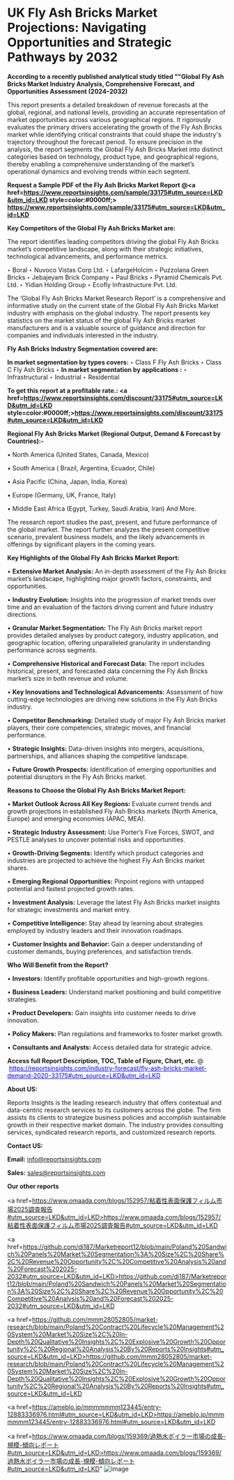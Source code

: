 # UK Fly Ash Bricks Market Projections: Navigating Opportunities and Strategic Pathways by 2032

<strong>According to a recently published analytical study titled ""Global Fly Ash Bricks Market Industry Analysis, Comprehensive Forecast, and Opportunities Assessment (2024–2032)</strong>

This report presents a detailed breakdown of revenue forecasts at the global, regional, and national levels, providing an accurate representation of market opportunities across various geographical regions. It rigorously evaluates the primary drivers accelerating the growth of the Fly Ash Bricks market while identifying critical constraints that could shape the industry's trajectory throughout the forecast period. To ensure precision in the analysis, the report segments the Global Fly Ash Bricks Market into distinct categories based on technology, product type, and geographical regions, thereby enabling a comprehensive understanding of the market’s operational dynamics and evolving trends within each segment.

<strong>Request a Sample PDF of the Fly Ash Bricks Market Report </strong><strong>@<a href=https://www.reportsinsights.com/sample/33175#utm_source=LKD&utm_id=LKD style=color:#0000ff;> https://www.reportsinsights.com/sample/33175#utm_source=LKD&utm_id=LKD</a></strong></font>

<strong>Key Competitors of the Global Fly Ash Bricks Market are:</strong>

The report identifies leading competitors driving the global Fly Ash Bricks market’s competitive landscape, along with their strategic initiatives, technological advancements, and performance metrics.

‣ Boral
‣ Nuvoco Vistas Corp Ltd.
‣ LafargeHolcim
‣ Puzzolana Green Bricks
‣ Jebajeyam Brick Company
‣ Paul Bricks
‣ Pyramid Chemicals Pvt. Ltd.
‣ Yidian Holding Group
‣ Ecofly Infrastructure Pvt. Ltd.

The ‘Global Fly Ash Bricks Market Research Report’ is a comprehensive and informative study on the current state of the Global Fly Ash Bricks Market industry with emphasis on the global industry. The report presents key statistics on the market status of the global Fly Ash Bricks market manufacturers and is a valuable source of guidance and direction for companies and individuals interested in the industry.

<strong>Fly Ash Bricks Industry Segmentation covered are:</strong>

<strong>In market segmentation by types covers: </strong> 
‣ Class F Fly Ash Bricks
‣ Class C Fly Ash Bricks
‣ 
<strong>In market segmentation by applications :</strong> 
‣ Infrastructural
‣ Industrial
‣ Residential

<strong>To get this report at a profitable rate.: <a href=https://www.reportsinsights.com/discount/33175#utm_source=LKD&utm_id=LKD style=color:#0000ff;>https://www.reportsinsights.com/discount/33175#utm_source=LKD&utm_id=LKD</a></strong></font>

<strong>Regional Fly Ash Bricks Market (Regional Output, Demand &amp; Forecast by Countries):-</strong>

• North America (United States, Canada, Mexico)

• South America ( Brazil, Argentina, Ecuador, Chile)

• Asia Pacific (China, Japan, India, Korea)

• Europe (Germany, UK, France, Italy)

• Middle East Africa (Egypt, Turkey, Saudi Arabia, Iran) And More.

The research report studies the past, present, and future performance of the global market. The report further analyzes the present competitive scenario, prevalent business models, and the likely advancements in offerings by significant players in the coming years.

<strong>Key Highlights of the Global Fly Ash Bricks Market Report:</strong>

• <strong>Extensive Market Analysis:</strong> An in-depth assessment of the Fly Ash Bricks market’s landscape, highlighting major growth factors, constraints, and opportunities.

• <strong>Industry Evolution:</strong> Insights into the progression of market trends over time and an evaluation of the factors driving current and future industry directions.

• <strong>Granular Market Segmentation:</strong> The Fly Ash Bricks market report provides detailed analyses by product category, industry application, and geographic location, offering unparalleled granularity in understanding performance across segments.

• <strong>Comprehensive Historical and Forecast Data:</strong> The report includes historical, present, and forecasted data concerning the Fly Ash Bricks market’s size in both revenue and volume.

• <strong>Key Innovations and Technological Advancements:</strong> Assessment of how cutting-edge technologies are driving new solutions in the Fly Ash Bricks industry.

• <strong>Competitor Benchmarking:</strong> Detailed study of major Fly Ash Bricks market players, their core competencies, strategic moves, and financial performance.

• <strong>Strategic Insights:</strong> Data-driven insights into mergers, acquisitions, partnerships, and alliances shaping the competitive landscape.

• <strong>Future Growth Prospects:</strong> Identification of emerging opportunities and potential disruptors in the Fly Ash Bricks market.

<strong>Reasons to Choose the Global Fly Ash Bricks Market Report:</strong>

• <strong>Market Outlook Across All Key Regions:</strong> Evaluate current trends and growth projections in established Fly Ash Bricks markets (North America, Europe) and emerging economies (APAC, MEA).

• <strong>Strategic Industry Assessment:</strong> Use Porter’s Five Forces, SWOT, and PESTLE analyses to uncover potential risks and opportunities.

• <strong>Growth-Driving Segments:</strong> Identify which product categories and industries are projected to achieve the highest Fly Ash Bricks market shares.

• <strong>Emerging Regional Opportunities:</strong> Pinpoint regions with untapped potential and fastest projected growth rates.

• <strong>Investment Analysis:</strong> Leverage the latest Fly Ash Bricks market insights for strategic investments and market entry.

• <strong>Competitive Intelligence:</strong> Stay ahead by learning about strategies employed by industry leaders and their innovation roadmaps.

• <strong>Customer Insights and Behavior:</strong> Gain a deeper understanding of customer demands, buying preferences, and satisfaction trends.

<strong>Who Will Benefit from the Report?</strong>

• <strong>Investors:</strong> Identify profitable opportunities and high-growth regions.

• <strong>Business Leaders:</strong> Understand market positioning and build competitive strategies.

• <strong>Product Developers:</strong> Gain insights into customer needs to drive innovation.

• <strong>Policy Makers:</strong> Plan regulations and frameworks to foster market growth.

• <strong>Consultants and Analysts:</strong> Access detailed data for strategic advice.
</ul>
<strong>Access full Report Description, TOC, Table of Figure, Chart, etc. </strong>@  <a href=https://reportsinsights.com/industry-forecast/fly-ash-bricks-market-demand-2020-33175#utm_source=LKD&utm_id=LKD style=color:#0000ff;>https://reportsinsights.com/industry-forecast/fly-ash-bricks-market-demand-2020-33175#utm_source=LKD&utm_id=LKD</a></font>

<strong><strong>About US</strong>:</strong>

Reports Insights is the leading research industry that offers contextual and data-centric research services to its customers across the globe. The firm assists its clients to strategize business policies and accomplish sustainable growth in their respective market domain. The industry provides consulting services, syndicated research reports, and customized research reports.

<strong>Contact US:</strong>

<p class=""""><b>Email:</b> <a href=mailto:info@reportsinsights.com>info@reportsinsights.com</a></p>
<p class=""""><b>Sales:</b> <a href=mailto:sales@reportsinsights.com>sales@reportsinsights.com</a></p>

<strong>Our other reports</strong>

<a href=https://www.omaada.com/blogs/152957/粘着性表面保護フィルム市場2025調査報告#utm_source=LKD&utm_id=LKD>https://www.omaada.com/blogs/152957/粘着性表面保護フィルム市場2025調査報告#utm_source=LKD&utm_id=LKD</a>

<a href=https://github.com/di187/Marketreport12/blob/main/Poland%20Sandwich%20Panels%20Market%20Segmentation%3A%20Size%2C%20Share%2C%20Revenue%20Opportunity%2C%20Competitive%20Analysis%20and%20Forecast%202025-2032#utm_source=LKD&utm_id=LKD>https://github.com/di187/Marketreport12/blob/main/Poland%20Sandwich%20Panels%20Market%20Segmentation%3A%20Size%2C%20Share%2C%20Revenue%20Opportunity%2C%20Competitive%20Analysis%20and%20Forecast%202025-2032#utm_source=LKD&utm_id=LKD</a>

<a href=https://github.com/mmm28052805/market-research/blob/main/Poland%20Contract%20Lifecycle%20Management%20System%20Market%20Size%2C%20In-Depth%20Qualitative%20Insights%2C%20Explosive%20Growth%20Opportunity%2C%20Regional%20Analysis%20By%20Reports%20Insights#utm_source=LKD&utm_id=LKD>https://github.com/mmm28052805/market-research/blob/main/Poland%20Contract%20Lifecycle%20Management%20System%20Market%20Size%2C%20In-Depth%20Qualitative%20Insights%2C%20Explosive%20Growth%20Opportunity%2C%20Regional%20Analysis%20By%20Reports%20Insights#utm_source=LKD&utm_id=LKD</a>

<a href=https://ameblo.jp/mmmmmmm123445/entry-12883336976.html#utm_source=LKD&utm_id=LKD>https://ameblo.jp/mmmmmmm123445/entry-12883336976.html#utm_source=LKD&utm_id=LKD</a>

<a href=https://www.omaada.com/blogs/159369/過熱水ボイラー市場の成長-規模-傾向レポート#utm_source=LKD&utm_id=LKD>https://www.omaada.com/blogs/159369/過熱水ボイラー市場の成長-規模-傾向レポート#utm_source=LKD&utm_id=LKD</a>"
![image](https://github.com/user-attachments/assets/b62eae87-4129-4df7-a05e-dce55f2d6fa8)
